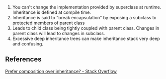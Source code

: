

1. You can't change the implementation provided by superclass at runtime. Inheritance is defined at compile time.
2. Inheritance is said to "break encapsulation" by exposing a subclass to protected members of parent class
3. Leads to child class being tightly coupled with parent class. Changes in parent class will lead to changes in subclass.
4. Excessive deep inheritance trees can make inheritance stack very deep and confusing.

## References

[Prefer composition over inheritance? - Stack Overflow](https://stackoverflow.com/questions/49002/prefer-composition-over-inheritance)
